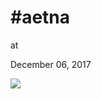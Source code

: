 # #aetna











at

December 06, 2017















![](Screenshot%2Bfrom%2B2017-12-06%2B11-24-09.png)
